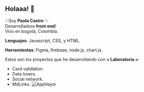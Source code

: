 ## Holaaa! 👋
✨Soy **Paola Castro** ✨  
Desarrolladora **front end**!   
Vivo en bogotá, Colombia.  

**Lenguajes**: Javascript, CSS, y HTML.  

**Herramientas**: Figma, firebase, node.js, chart.js.

Estos son los proyectos que he desarrollando con **< Laboratoria >**:

  
* Card validation.
* Data lovers.
* Social network.
* MdLinks. ![AppVeyor](https://img.shields.io/appveyor/build/PaolaCM99/BOG002-md-links?color=GREEN&label=CURRENLY&logo=LEIDY&logoColor=GREEN&style=for-the-badge)
<!--
**PaolaCM99/PaolaCM99** is a ✨ _special_ ✨ repository because its `README.md` (this file) appears on your GitHub profile.
![Laboratoria](https://media.istockphoto.com/photos/program-code-javascript-php-html-css-of-site-web-development-source-picture-id1202250586?s=612x612)
Here are some ideas to get you started:

- 🔭 I’m currently working on ...
- 🌱 I’m currently learning ...
- 👯 I’m looking to collaborate on ...
- 🤔 I’m looking for help with ...
- 💬 Ask me about ...
- 📫 How to reach me: ...
- 😄 Pronouns: ...
- ⚡ Fun fact: ...
-->
